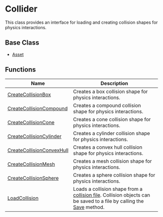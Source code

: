 # Collider

This class provides an interface for loading and creating collision shapes for physics interactions.

## Base Class ##

- [Asset](CPP_Asset.md)

## Functions ##

| Name | Description |
| ----- | ----- |
| [CreateCollisionBox](CPP_CreateCollisionBox_32f.md) | Creates a box collision shape for physics interactions. |
| [CreateCollisionCompound](CPP_CreateCollisionCompound.md) | Creates a compound collision shape for physics interactions. |
| [CreateCollisionCone](CPP_CreateCollisionCone_32f.md) | Creates a cone collision shape for physics interactions. |
| [CreateCollisionCylinder](CPP_CreateCollisionCylinder_32f.md) | Creates a cylinder collision shape for physics interactions. |
| [CreateCollisionConvexHull](CPP_CreateCollisionConvexHull.md) | Creates a convex hull collision shape for physics interactions. |
| [CreateCollisionMesh](CPP_CreateCollisionMesh.md) | Creates a mesh collision shape for physics interactions. |
| [CreateCollisionSphere](CPP_CreateCollisionSphere_32f.md) | Creates a sphere collision shape for physics interactions. |
| [LoadCollision](CPP_LoadCollision.md) | Loads a collision shape from a [collision file](Collision_File_Format.md). Collision objects can be saved to a file by calling the [Save](CPP_Asset_Save.md) method. |
